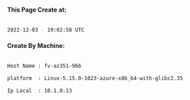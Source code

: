 
   
#### This Page Create at:

```bash

2022-12-03 - 19:02:58 UTC

```

#### Create By Machine:

```bash

Host Name : fv-az351-966

platform  : Linux-5.15.0-1023-azure-x86_64-with-glibc2.35

Ip Local  : 10.1.0.13

```

